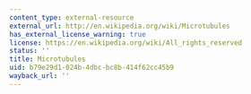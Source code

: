 ```yaml
---
content_type: external-resource
external_url: http://en.wikipedia.org/wiki/Microtubules
has_external_license_warning: true
license: https://en.wikipedia.org/wiki/All_rights_reserved
status: ''
title: Microtubules
uid: b79e29d1-024b-4dbc-bc8b-414f62cc45b9
wayback_url: ''
---
```

